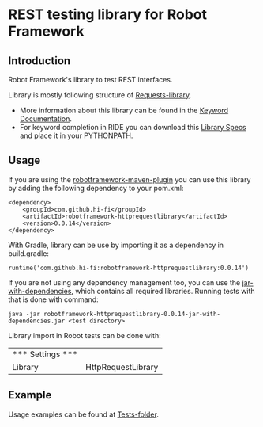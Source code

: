 # REST testing library for Robot Framework
Introduction
------------
Robot Framework's library to test REST interfaces.

Library is mostly following structure of [Requests-library](https://github.com/bulkan/robotframework-requests).

* More information about this library can be found in the
  [Keyword Documentation](http://central.maven.org/maven2/com/github/hi-fi/robotframework-httprequestlibrary/0.0.14/robotframework-httprequestlibrary-0.0.14.html).
* For keyword completion in RIDE you can download this
  [Library Specs](http://central.maven.org/maven2/com/github/hi-fi/robotframework-httprequestlibrary/0.0.14/robotframework-httprequestlibrary-0.0.14.xml)
  and place it in your PYTHONPATH.

Usage
-----
If you are using the [robotframework-maven-plugin](http://robotframework.org/MavenPlugin/) you can
use this library by adding the following dependency to 
your pom.xml:

    <dependency>
        <groupId>com.github.hi-fi</groupId>
        <artifactId>robotframework-httprequestlibrary</artifactId>
        <version>0.0.14</version>
    </dependency>
    
With Gradle, library can be use by importing it as a dependency in build.gradle:

    runtime('com.github.hi-fi:robotframework-httprequestlibrary:0.0.14')
    
If you are not using any dependency management too, you can use the
[jar-with-dependencies](http://central.maven.org/maven2/com/github/hi-fi/robotframework-httprequestlibrary/0.0.14/robotframework-httprequestlibrary-0.0.14-jar-with-dependencies.jar),
which contains all required libraries. Running tests with that is done with command:
    
    java -jar robotframework-httprequestlibrary-0.0.14-jar-with-dependencies.jar <test directory> 

Library import in Robot tests can be done with:

|                    |                                 |
| ----------------   | ------------------------------- | 
| *** Settings ***   |                                 |                 
| Library            | HttpRequestLibrary              |   
   
Example
-------
Usage examples can be found at [Tests-folder](/src/test/robotframework/acceptance).
